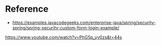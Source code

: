 # Reference
* https://examples.javacodegeeks.com/enterprise-java/spring/security-spring/spring-security-custom-form-login-example/

https://www.youtube.com/watch?v=PhG5p_yv0zs&t=44s
